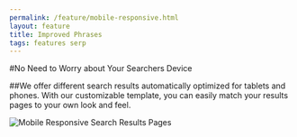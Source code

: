 ```yaml
---
permalink: /feature/mobile-responsive.html
layout: feature
title: Improved Phrases
tags: features serp
---
```

#No Need to Worry about Your Searchers Device

##We offer different search results automatically optimized for tablets and phones. With our customizable template, you can easily match your results pages to your own look and feel.

![Mobile Responsive Search Results Pages](https://9fddeb862c037f6d2190-f1564c64756a8cfee25b6b19953b1d23.ssl.cf2.rackcdn.com/feature-mobile-results-pages.png "Mobile Responsive Search Results Pages")
